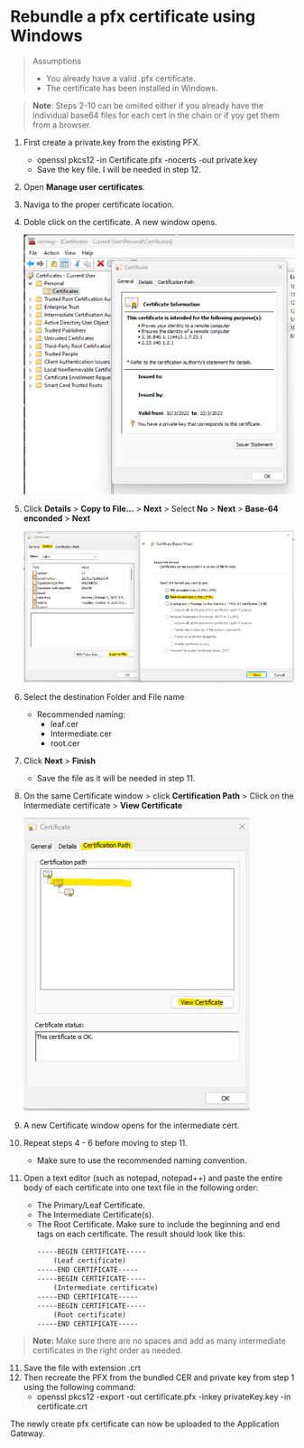 # **Rebundle a pfx certificate using Windows**

> Assumptions  
> - You already have a valid .pfx certificate.
> - The certificate has been installed in Windows.

> **Note**: Steps 2-10 can be omiited either if you already have the individual base64 files for each cert in the chain or if yoy get them from a browser.

1. First create a private.key from the existing PFX.
    - openssl pkcs12 -in Certificate.pfx -nocerts -out private.key
    - Save the key file. I will be needed in step 12.
2. Open **Manage user certificates**.
3. Naviga to the proper certificate location.
4. Doble click on the certificate. A new window opens.

    ![rebundle1](https://github.com/anmontero/TechDocumentation/blob/main/Security/Images/rebundle1.png)

4. Click **Details** > **Copy to File...** > **Next** > Select **No** > **Next** > **Base-64 enconded** > **Next**

    ![rebundle2](https://github.com/anmontero/TechDocumentation/blob/main/Security/Images/rebundle2.png)

5. Select the destination Folder and File name
    - Recommended naming:
        - leaf.cer
        - Intermediate.cer
        - root.cer
6. Click **Next** > **Finish**
    - Save the file as it will be needed in step 11.
7. On the same Certificate window > click **Certification Path** > Click on the Intermediate certificate > **View Certificate**

    ![rebundle3](https://github.com/anmontero/TechDocumentation/blob/main/Security/Images/rebundle3.png)

8. A new Certificate window opens for the intermediate cert.
9. Repeat steps 4 - 6 before moving to step 11. 
    - Make sure to use the recommended naming convention.  
10. Open a text editor (such as notepad, notepad++) and paste the entire body of each certificate into one text file in the following order:
    - The Primary/Leaf Certificate.
    - The Intermediate Certificate(s).
    - The Root Certificate.
    Make sure to include the beginning and end tags on each certificate. The result should look like this:
        ```
        -----BEGIN CERTIFICATE-----
            (Leaf certificate)
        -----END CERTIFICATE-----
        -----BEGIN CERTIFICATE-----
            (Intermediate certificate)
        -----END CERTIFICATE-----
        -----BEGIN CERTIFICATE-----
            (Root certificate)
        -----END CERTIFICATE-----
        ```

> **Note:** Make sure there are no spaces and add as many intermediate certificates in the right order as needed.

11. Save the file with extension .crt
12. Then recreate the PFX from the bundled CER and private key from step 1 using the following command:
    - openssl pkcs12 -export -out certificate.pfx -inkey privateKey.key -in certificate.crt

The newly create pfx certificate can now be uploaded to the Application Gateway.